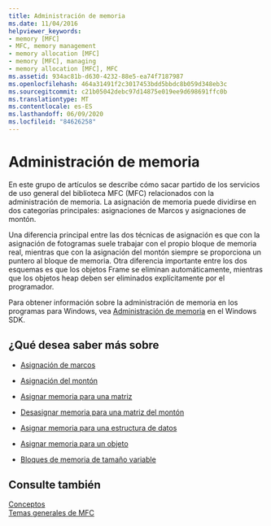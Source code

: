 ```yaml
---
title: Administración de memoria
ms.date: 11/04/2016
helpviewer_keywords:
- memory [MFC]
- MFC, memory management
- memory allocation [MFC]
- memory [MFC], managing
- memory allocation [MFC], MFC
ms.assetid: 934ac81b-d630-4232-88e5-ea74f7187987
ms.openlocfilehash: 464a31491f2c3017453bdd5bbdc8b059d348eb3c
ms.sourcegitcommit: c21b05042debc97d14875e019ee9d698691ffc0b
ms.translationtype: MT
ms.contentlocale: es-ES
ms.lasthandoff: 06/09/2020
ms.locfileid: "84626258"
---
```

# <a name="memory-management"></a>Administración de memoria

En este grupo de artículos se describe cómo sacar partido de los servicios de uso general del biblioteca MFC (MFC) relacionados con la administración de memoria. La asignación de memoria puede dividirse en dos categorías principales: asignaciones de Marcos y asignaciones de montón.

Una diferencia principal entre las dos técnicas de asignación es que con la asignación de fotogramas suele trabajar con el propio bloque de memoria real, mientras que con la asignación del montón siempre se proporciona un puntero al bloque de memoria. Otra diferencia importante entre los dos esquemas es que los objetos Frame se eliminan automáticamente, mientras que los objetos heap deben ser eliminados explícitamente por el programador.

Para obtener información sobre la administración de memoria en los programas para Windows, vea [Administración de memoria](/windows/win32/memory/memory-management) en el Windows SDK.

## <a name="what-do-you-want-to-know-more-about"></a>¿Qué desea saber más sobre

- [Asignación de marcos](memory-management-frame-allocation.md)

- [Asignación del montón](memory-management-heap-allocation.md)

- [Asignar memoria para una matriz](memory-management-examples.md)

- [Desasignar memoria para una matriz del montón](memory-management-examples.md)

- [Asignar memoria para una estructura de datos](memory-management-examples.md)

- [Asignar memoria para un objeto](memory-management-examples.md)

- [Bloques de memoria de tamaño variable](memory-management-resizable-memory-blocks.md)

## <a name="see-also"></a>Consulte también

[Conceptos](mfc-concepts.md)<br/>
[Temas generales de MFC](general-mfc-topics.md)
